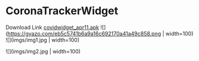 # CoronaTrackerWidget

Download Link <a href="https://drive.google.com/open?id=1NobeOmsrIDFE0ppDtyvVb6oD42EMuYt_">covidwidget_apr11.apk</a>
![](https://gyazo.com/eb5c5741b6a9a16c692170a41a49c858.png | width=100)
![](imgs/img1.jpg | width=100)

![](imgs/img2.jpg | width=100)

